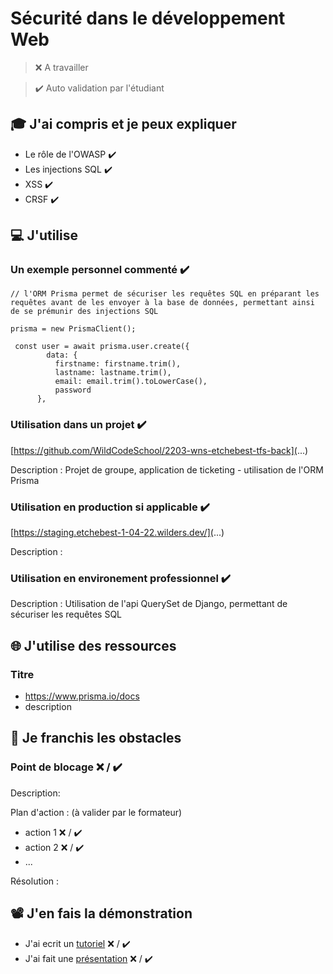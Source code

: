 # Sécurité dans le développement Web

> ❌ A travailler

> ✔️ Auto validation par l'étudiant

## 🎓 J'ai compris et je peux expliquer

- Le rôle de l'OWASP  ✔️
- Les injections SQL  ✔️
- XSS  ✔️
- CRSF  ✔️

## 💻 J'utilise

### Un exemple personnel commenté ✔️

```
// l'ORM Prisma permet de sécuriser les requêtes SQL en préparant les requêtes avant de les envoyer à la base de données, permettant ainsi de se prémunir des injections SQL

prisma = new PrismaClient();

 const user = await prisma.user.create({
        data: {
          firstname: firstname.trim(),
          lastname: lastname.trim(),
          email: email.trim().toLowerCase(),
          password
      },

```

### Utilisation dans un projet ✔️

[https://github.com/WildCodeSchool/2203-wns-etchebest-tfs-back](...)

Description : Projet de groupe, application de ticketing - utilisation de l'ORM Prisma

### Utilisation en production si applicable ✔️

[https://staging.etchebest-1-04-22.wilders.dev/](...)

Description :

### Utilisation en environement professionnel  ✔️

Description : Utilisation de l'api QuerySet de Django, permettant de sécuriser les requêtes SQL

## 🌐 J'utilise des ressources

### Titre

- https://www.prisma.io/docs
- description

## 🚧 Je franchis les obstacles

### Point de blocage ❌ / ✔️

Description:

Plan d'action : (à valider par le formateur)

- action 1 ❌ / ✔️
- action 2 ❌ / ✔️
- ...

Résolution :

## 📽️ J'en fais la démonstration

- J'ai ecrit un [tutoriel](...) ❌ / ✔️
- J'ai fait une [présentation](...) ❌ / ✔️
